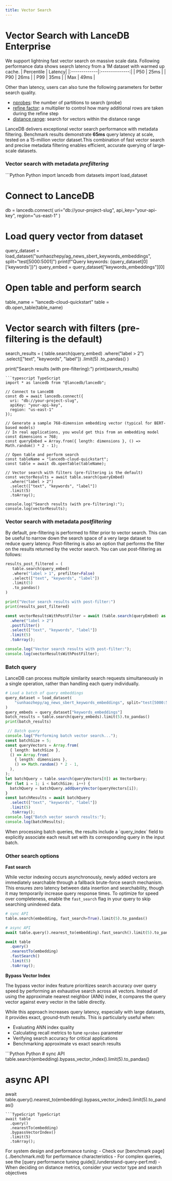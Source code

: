 ```yaml
---
title: Vector Search
---
```


# Vector Search with LanceDB Enterprise

We support lightning fast vector search on massive scale data. Following performance 
data shows search latency from a 1M dataset with warmed up cache. 
| Percentile | Latency|
|:-------------|:--------------:|
| P50         | 25ms         | 
| P90         | 26ms         |
| P99         | 35ms         |
| Max         | 49ms         |

Other than latency, users can also tune the following parameters for better search quality.
 - [nprobes](https://lancedb.github.io/lancedb/ann_indexes/#querying-an-ann-index): 
 the number of partitions to search (probe)
 - [refine factor](https://lancedb.github.io/lancedb/ann_indexes/#querying-an-ann-index): 
 a multiplier to control how many additional rows are taken during the refine step
 - [distance range](https://lancedb.github.io/lancedb/search/#search-with-distance-range): search for vectors within the distance range

LanceDB delivers exceptional vector search performance with 
metadata filtering.
Benchmark results demonstrate **65ms** query latency at scale, tested on a 
15-million vector dataset.This combination of fast vector 
search and precise metadata filtering enables efficient, 
accurate querying of large-scale datasets.

### Vector search with metadata _prefiltering_

<CodeGroup>
```Python Python
import lancedb
from datasets import load_dataset

# Connect to LanceDB
db = lancedb.connect(
  uri="db://your-project-slug",
  api_key="your-api-key",
  region="us-east-1"
)

# Load query vector from dataset
query_dataset = load_dataset("sunhaozhepy/ag_news_sbert_keywords_embeddings", split="test[5000:5001]")
print(f"Query keywords: {query_dataset[0]['keywords']}")
query_embed = query_dataset["keywords_embeddings"][0]

# Open table and perform search
table_name = "lancedb-cloud-quickstart"
table = db.open_table(table_name)

# Vector search with filters (pre-filtering is the default)
search_results = (
    table.search(query_embed)
    .where("label > 2")
    .select(["text", "keywords", "label"])
    .limit(5)
    .to_pandas()
)

print("Search results (with pre-filtering):")
print(search_results)
```
```typescript TypeScript
import * as lancedb from "@lancedb/lancedb";

// Connect to LanceDB
const db = await lancedb.connect({
  uri: "db://your-project-slug",
  apiKey: "your-api-key",
  region: "us-east-1"
});

// Generate a sample 768-dimension embedding vector (typical for BERT-based models)
// In real applications, you would get this from an embedding model
const dimensions = 768;
const queryEmbed = Array.from({ length: dimensions }, () => Math.random() * 2 - 1);

// Open table and perform search
const tableName = "lancedb-cloud-quickstart";
const table = await db.openTable(tableName);

// Vector search with filters (pre-filtering is the default)
const vectorResults = await table.search(queryEmbed)
  .where("label > 2")
  .select(["text", "keywords", "label"])
  .limit(5)
  .toArray();

console.log("Search results (with pre-filtering):");
console.log(vectorResults);
```
</CodeGroup>

### Vector search with metadata _postfiltering_

 By default, pre-filtering is performed to filter prior to vector search. 
 This can be useful to narrow down the search space of a very large dataset to 
 reduce query latency. Post-filtering is also an option that performs the filter 
 on the results returned by the vector search. You can use post-filtering as follows:
 <CodeGroup>
 ```Python Python
results_post_filtered = (
    table.search(query_embed)
    .where("label > 1", prefilter=False)
    .select(["text", "keywords", "label"])
    .limit(5)
    .to_pandas()
)

print("Vector search results with post-filter:")
print(results_post_filtered)
```
```TypeScript TypeScript
const vectorResultsWithPostFilter = await (table.search(queryEmbed) as VectorQuery)
  .where("label > 2")
  .postfilter()
  .select(["text", "keywords", "label"])
  .limit(5)
  .toArray();

console.log("Vector search results with post-filter:");
console.log(vectorResultsWithPostFilter);
```
</CodeGroup>

### Batch query
LanceDB can process multiple similarity search requests 
simultaneously in a single operation, rather than handling 
each query individually. 
<CodeGroup>
```Python Python
# Load a batch of query embeddings
query_dataset = load_dataset(
    "sunhaozhepy/ag_news_sbert_keywords_embeddings", split="test[5000:5005]"
)
query_embeds = query_dataset["keywords_embeddings"]
batch_results = table.search(query_embeds).limit(5).to_pandas()
print(batch_results)
```
```TypeScript TypeScript
 // Batch query
console.log("Performing batch vector search...");
const batchSize = 5;
const queryVectors = Array.from(
  { length: batchSize },
  () => Array.from(
    { length: dimensions },
    () => Math.random() * 2 - 1,
  ),
);
let batchQuery = table.search(queryVectors[0]) as VectorQuery;
for (let i = 1; i < batchSize; i++) {
  batchQuery = batchQuery.addQueryVector(queryVectors[i]);
}
const batchResults = await batchQuery
  .select(["text", "keywords", "label"])
  .limit(5)
  .toArray();
console.log("Batch vector search results:");
console.log(batchResults);
```
</CodeGroup>
<Info>
  When processing batch queries, the results include a `query_index` field 
  to explicitly associate each result set with its corresponding query in 
  the input batch. 
</Info>

### Other search options
**Fast search**

While vector indexing occurs asynchronously, newly added vectors are immediately 
searchable through a fallback brute-force search mechanism. This ensures zero 
latency between data insertion and searchability, though it may temporarily 
increase query response times. To optimize for speed over completeness, 
enable the `fast_search` flag in your query to skip searching unindexed data.
<CodeGroup>
```Python Python
# sync API
table.search(embedding, fast_search=True).limit(5).to_pandas()

# async API
await table.query().nearest_to(embedding).fast_search().limit(5).to_pandas()
```
```TypeScript TypeScript
await table
  .query()
  .nearestTo(embedding)
  .fastSearch()
  .limit(5)
  .toArray();
```
</CodeGroup>

**Bypass Vector Index**

The bypass vector index feature prioritizes search accuracy over query speed by performing 
an exhaustive search across all vectors. Instead of using the approximate nearest neighbor 
(ANN) index, it compares the query vector against every vector in the table directly. 

While this approach increases query latency, especially with large datasets, it provides 
exact, ground-truth results. This is particularly useful when:
- Evaluating ANN index quality
- Calculating recall metrics to tune `nprobes` parameter
- Verifying search accuracy for critical applications
- Benchmarking approximate vs exact search results

<CodeGroup>
```Python Python
# sync API
table.search(embedding).bypass_vector_index().limit(5).to_pandas()

# async API
await table.query().nearest_to(embedding).bypass_vector_index().limit(5).to_pandas()
```
```TypeScript TypeScript
await table
  .query()
  .nearestTo(embedding)
  .bypassVectorIndex()
  .limit(5)
  .toArray();
```
</CodeGroup>

<Tip>
  For system design and performance tuning:
  - Check our [benchmark page](../benchmark.md) for performance characteristics
  - For complex queries, see the [query performance tuning guide](./understand-query-perf.md)
  - When deciding on distance metrics, consider your vector type and search objectives
</Tip>